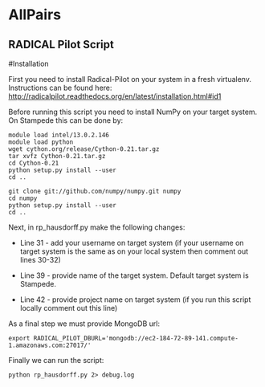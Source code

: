 AllPairs
========

RADICAL Pilot Script
--------------------
#Installation

First you need to install Radical-Pilot on your system in a fresh virtualenv. Instructions can be found here:
http://radicalpilot.readthedocs.org/en/latest/installation.html#id1

Before running this script you need to install NumPy on your target system. On Stampede this can be done by:
```
module load intel/13.0.2.146
module load python
wget cython.org/release/Cython-0.21.tar.gz
tar xvfz Cython-0.21.tar.gz
cd Cython-0.21
python setup.py install --user                 
cd ..

git clone git://github.com/numpy/numpy.git numpy
cd numpy
python setup.py install --user                 
cd ..
```

Next, in rp_hausdorff.py make the following changes:
* Line 31 - add your username on target system (if your username on target system is the same as on your local system then comment out
lines 30-32)

* Line 39 - provide name of the target system. Default target system is Stampede.

* Line 42 - provide project name on target system (if you run this script locally comment out this line)

As a final step we must provide MongoDB url:
```
export RADICAL_PILOT_DBURL='mongodb://ec2-184-72-89-141.compute-1.amazonaws.com:27017/'
```

Finally we can run the script:
```
python rp_hausdorff.py 2> debug.log
```

 
